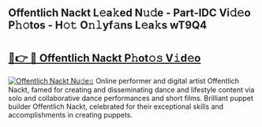 ## Offentlich Nackt L𝚎a𝚔ed N𝚞𝚍e - Part-lDC Vi𝚍𝚎o P𝚑𝚘tos - H𝚘𝚝 O𝚗𝚕yf𝚊ns L𝚎a𝚔s wT9Q4

# <h2><a href="http://kf90f5.oniu.top/?m=Offentlich+Nackt">🔗👉 🔴 Offentlich Nackt P𝚑ot𝚘𝚜 V𝚒d𝚎o</a></h2>

[![Offentlich Nackt Nu𝚍e𝚜](https://i.imgur.com/0qMVB7G.gif)](http://kf90f5.oniu.top/?m=Offentlich+Nackt)
Online performer and digital artist Offentlich Nackt, famed for creating and disseminating dance and lifestyle content via solo and collaborative dance performances and short films. Brilliant puppet builder Offentlich Nackt, celebrated for their exceptional skills and accomplishments in creating puppets.  

